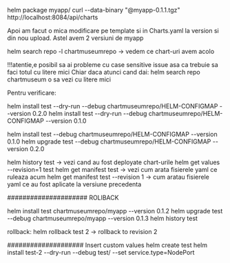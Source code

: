 helm package myapp/
curl --data-binary "@myapp-0.1.1.tgz" http://localhost:8084/api/charts

Apoi am facut o mica modificare pe template si in Charts.yaml la version si din nou upload. Astel avem 2 versiuni de myapp

helm search repo -l chartmuseumrepo -> vedem ce chart-uri avem acolo

!!!atentie,e posibil sa ai probleme cu case sensitive issue asa ca trebuie sa faci totul cu litere mici
Chiar daca atunci cand dai: helm search repo chartmuseum o sa vezi cu litere mici

Pentru verificare:

helm install test --dry-run --debug chartmuseumrepo/HELM-CONFIGMAP --version 0.2.0
helm install test --dry-run --debug chartmuseumrepo/HELM-CONFIGMAP --version 0.1.0

helm install test --debug chartmuseumrepo/HELM-CONFIGMAP --version 0.1.0
helm upgrade test --debug chartmuseumrepo/HELM-CONFIGMAP --version 0.2.0

helm history test -> vezi cand au fost deployate chart-urile
helm get values --revision=1 test
helm get manifest test  -> vezi cum arata fisierele yaml ce ruleaza acum
helm get manifest test --revision 1 -> cum aratau fisierele yaml ce au fost aplicate la versiune precedenta

#####################
ROLlBACK

helm install test chartmuseumrepo/myapp --version 0.1.2
helm upgrade test --debug chartmuseumrepo/myapp --version 0.1.3
helm history test

rollback: helm rollback test 2 -> rollback to revision 2


####################
Insert custom values
helm create test
helm install test-2 --dry-run --debug test/ --set service.type=NodePort